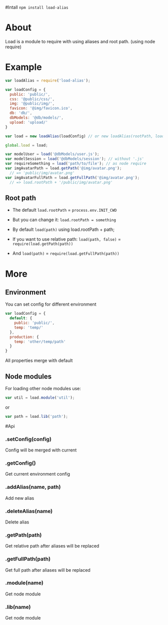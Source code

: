 #Intall 
`npm install load-alias`
# About
Load is a module to require with using aliases and root path. (using node require)
# Example
```js
var loadAlias = require('load-alias');

var loadConfig = {
  public: 'public/',
  css: '@public/css/',
  img: '@public/img/',
  favicon: '@img/favicon.ico',
  db: 'db/',
  dbModels: '@db/models/',
  upload: 'upload/'
}

var load = new loadAlias(loadConfig) // or new loadAlias(rootPath, loadConfig) 

global.load = load;

var modelUser = load('@dbModels/user.js');
var modelSession = load('@dbModels/session'); // without '.js'
var requireSomething = load('path/to/file'); // as node require
var imgAvatarPath = load.getPath('@img/avatar.png'); 
  // => 'public/img/avatar.png'
var imgAvatarFullPath = load.getFullPath('@img/avatar.png'); 
  // => load.rootPath + '/public/img/avatar.png'

```

## Root path
* The default `load.rootPath` = `process.env.INIT_CWD`

* But you can change it: `load.rootPath = something`

* By default `load(path)` using load.rootPath + path; 

* If you want to use relative path: `load(path, false)` = `require(load.getPath(path))`

* And `load(path)` = `require(load.getFullPath(path))`

# More
## Environment
You can set config for different environment

```js
var loadConfig = {
  default: {
    public: 'public/',
    temp: 'temp/'
  },
  production: {
    temp: 'other/temp/path'
  }
}
```

All properties merge with default

## Node modules
For loading other node modules use:

```js
var util = load.module('util');
```

or

```js
var path = load.lib('path');
```

#Api
### .setConfig(config)
Config will be merged with current
### .getConfig()
Get current environment config
### .addAlias(name, path)
Add new alias
### .deleteAlias(name)
Delete alias
### .getPath(path)
Get relative path after aliases will be replaced
### .getFullPath(path)
Get full path after aliases will be replaced
### .module(name)
Get node module
### .lib(name)
Get node module

